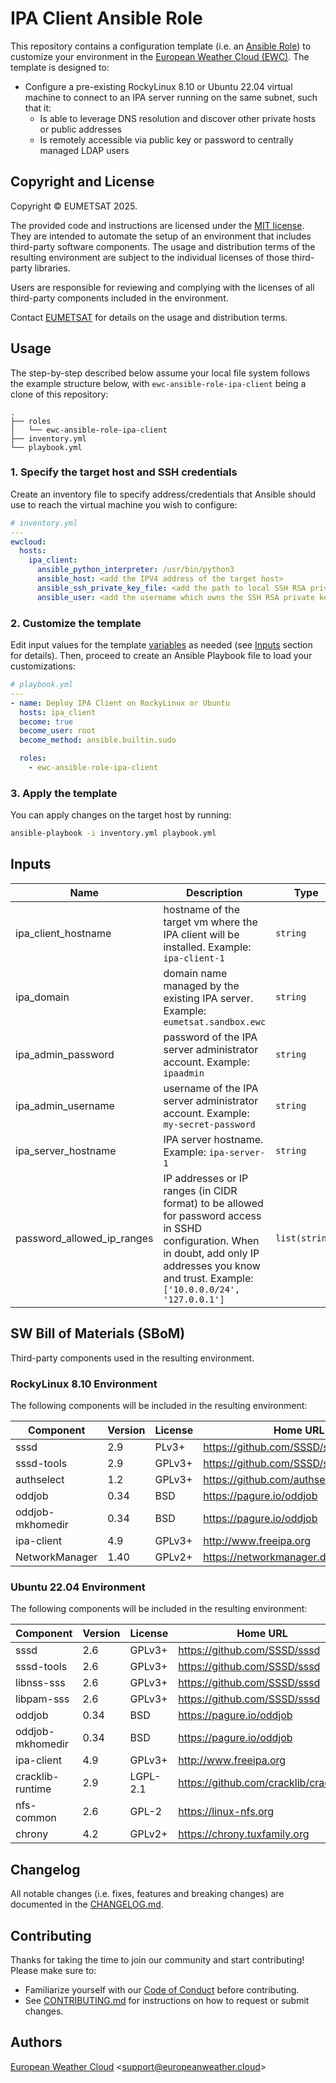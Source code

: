 # IPA Client Ansible Role

This repository contains a configuration template 
(i.e. an [Ansible Role](https://docs.ansible.com/ansible/latest/playbook_guide/playbooks_reuse_roles.html)) 
to customize your environment in the
[European Weather Cloud (EWC)](https://europeanweather.cloud/).
The template is designed to:
* Configure a pre-existing RockyLinux 8.10 or Ubuntu 22.04 virtual machine to
connect to an IPA server running on the same subnet, such that it:
  * Is able to leverage DNS resolution and discover other private 
hosts or public addresses
  * Is remotely accessible via public key or password to centrally
managed LDAP users

## Copyright and License
Copyright © EUMETSAT 2025.

The provided code and instructions are licensed under the [MIT license](./LICENSE).
They are intended to automate the setup of an environment that includes 
third-party software components.
The usage and distribution terms of the resulting environment are 
subject to the individual licenses of those third-party libraries.

Users are responsible for reviewing and complying with the licenses of
all third-party components included in the environment.

Contact [EUMETSAT](http://www.eumetsat.int) for details on the usage and distribution terms.

## Usage

The step-by-step described below assume your local file system follows the 
example structure below, with `ewc-ansible-role-ipa-client` being a clone of this
repository:
```
.
├── roles
│   └── ewc-ansible-role-ipa-client
├── inventory.yml
└── playbook.yml
```

### 1. Specify the target host and SSH credentials
Create an inventory file to specify address/credentials that Ansible should use
to reach the virtual machine you wish to configure:
```yaml
# inventory.yml
---
ewcloud:
  hosts:
    ipa_client:
      ansible_python_interpreter: /usr/bin/python3
      ansible_host: <add the IPV4 address of the target host>
      ansible_ssh_private_key_file: <add the path to local SSH RSA private key file>
      ansible_user: <add the username which owns the SSH RSA private key >
```
### 2. Customize the template

Edit input values for the template [variables](./vars/main.yml) as needed (see
[Inputs](#inputs) section for details).
Then, proceed to create an Ansible Playbook file to load your customizations: 

```yaml
# playbook.yml
---
- name: Deploy IPA Client on RockyLinux or Ubuntu
  hosts: ipa_client
  become: true
  become_user: root
  become_method: ansible.builtin.sudo

  roles:
    - ewc-ansible-role-ipa-client

```

### 3. Apply the template


You can apply changes on the target host by running:
```bash
ansible-playbook -i inventory.yml playbook.yml
```

## Inputs

| Name | Description | Type | Default | Required |
|------|-------------|------|---------|----------|
| ipa_client_hostname | hostname of the target vm where the IPA client will be installed. Example: `ipa-client-1` | `string`| n/a | yes |
| ipa_domain | domain name managed by the existing IPA server. Example: `eumetsat.sandbox.ewc` | `string` | n/a | yes |
| ipa_admin_password | password of the IPA server administrator account. Example: `ipaadmin` | `string` | n/a | yes |
| ipa_admin_username | username of the IPA server administrator account. Example: `my-secret-password` | `string` | n/a | yes |
| ipa_server_hostname | IPA server hostname. Example: `ipa-server-1` | `string`| n/a | yes |
| password_allowed_ip_ranges | IP addresses or IP ranges (in CIDR format) to be allowed for password access in SSHD configuration. When in doubt, add only IP addresses you know and trust. Example: `['10.0.0.0/24', '127.0.0.1']` | `list(string)` | `['10.0.0.0/8','172.16.0.0/12','192.168.0.0/16']` | no |

## SW Bill of Materials (SBoM)

Third-party components used in the resulting environment.

### RockyLinux 8.10 Environment
The following components will be included in the resulting environment:

| Component | Version | License | Home URL |
|------|---------|---------|--------|
| sssd | 2.9 | PLv3+ | https://github.com/SSSD/sssd |
| sssd-tools | 2.9 | GPLv3+ | https://github.com/SSSD/sssd |
| authselect | 1.2 | GPLv3+ | https://github.com/authselect/authselect |
| oddjob | 0.34 | BSD | https://pagure.io/oddjob |
| oddjob-mkhomedir | 0.34 | BSD | https://pagure.io/oddjob |
| ipa-client | 4.9 | GPLv3+ | http://www.freeipa.org |
| NetworkManager | 1.40 | GPLv2+ | https://networkmanager.dev |

### Ubuntu 22.04 Environment
The following components will be included in the resulting environment:

| Component | Version | License | Home URL |
|------|---------|---------|--------|
| sssd | 2.6 | GPLv3+ | https://github.com/SSSD/sssd |
| sssd-tools | 2.6 | GPLv3+  | https://github.com/SSSD/sssd |
| libnss-sss  | 2.6 | GPLv3+  | https://github.com/SSSD/sssd |
| libpam-sss | 2.6 |  GPLv3+  | https://github.com/SSSD/sssd |
| oddjob | 0.34 | BSD  | https://pagure.io/oddjob |
| oddjob-mkhomedir | 0.34 | BSD | https://pagure.io/oddjob |
| ipa-client | 4.9 | GPLv3+ | http://www.freeipa.org |
| cracklib-runtime | 2.9 | LGPL-2.1  | https://github.com/cracklib/cracklib |
| nfs-common | 2.6 | GPL-2 | https://linux-nfs.org |
| chrony | 4.2 | GPLv2+ | https://chrony.tuxfamily.org |


## Changelog
All notable changes (i.e. fixes, features and breaking changes) are documented 
in the [CHANGELOG.md](./CHANGELOG.md).

## Contributing

Thanks for taking the time to join our community and start contributing!
Please make sure to:
* Familiarize yourself with our [Code of Conduct](./CODE_OF_CONDUCT.md) before 
contributing.
* See [CONTRIBUTING.md](./CONTRIBUTING.md) for instructions on how to request 
or submit changes.

## Authors

[European Weather Cloud](http://support.europeanweather.cloud/) 
<[support@europeanweather.cloud](mailto:support@europeanweather.cloud)>
